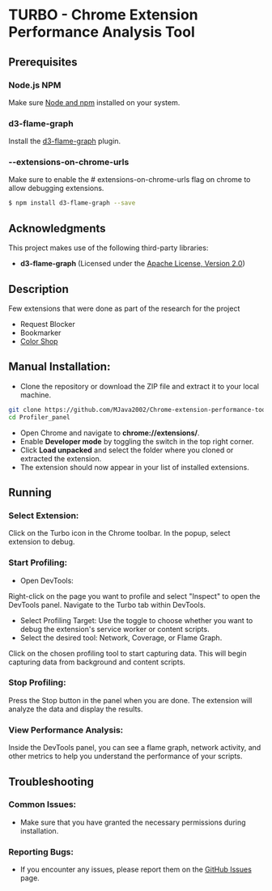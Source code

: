 # TURBO -  Chrome Extension Performance Analysis Tool

## Prerequisites
### Node.js NPM
Make sure [Node and npm](https://nodejs.org/en/download/package-manager)  installed on your system.

### d3-flame-graph
Install the [d3-flame-graph](https://github.com/spiermar/d3-flame-graph) plugin.

### --extensions-on-chrome-urls
Make sure to enable the # extensions-on-chrome-urls flag on chrome to allow debugging extensions.

```bash
$ npm install d3-flame-graph --save
```
## Acknowledgments

This project makes use of the following third-party libraries:

- **d3-flame-graph** (Licensed under the [Apache License, Version 2.0](http://www.apache.org/licenses/LICENSE-2.0))
## Description

Few extensions that were done as part of the research for the project

- Request Blocker
- Bookmarker
- [Color Shop](https://github.com/MJava2002/Extension/tree/612b3e989de595b57c4b3dbec37731ad7b28df45)

## Manual Installation:
- Clone the repository or download the ZIP file and extract it to your local machine.
```bash
git clone https://github.com/MJava2002/Chrome-extension-performance-tools.git
cd Profiler_panel
```
- Open Chrome and navigate to **chrome://extensions/**.
- Enable **Developer mode** by toggling the switch in the top right corner.
- Click **Load unpacked** and select the folder where you cloned or extracted the extension.
- The extension should now appear in your list of installed extensions.

## Running

### Select Extension:

Click on the Turbo icon in the Chrome toolbar.
In the popup, select extension to debug.

### Start Profiling:

- Open DevTools:

Right-click on the page you want to profile and select "Inspect" to open the DevTools panel.
Navigate to the Turbo tab within DevTools.

- Select Profiling Target:
Use the toggle to choose whether you want to debug the extension's service worker or content scripts.
- Select the desired tool:
Network, Coverage, or Flame Graph.

Click on the chosen profiling tool to start capturing data. 
This will begin capturing data from background and content scripts.

### Stop Profiling:

Press the Stop button in the panel when you are done. The extension will analyze the data and display the results.

### View Performance Analysis:
Inside the DevTools panel, you can see a flame graph, network activity, and other metrics to help you understand the performance of your scripts.


## Troubleshooting
### Common Issues:
- Make sure that you have granted the necessary permissions during installation.

### Reporting Bugs:
- If you encounter any issues, please report them on the [GitHub Issues](https://github.com/MJava2002/Extension/issues) page.
